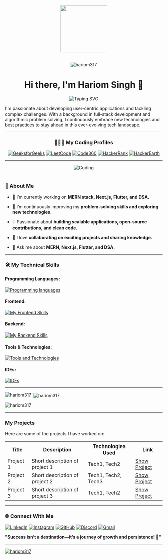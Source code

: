 <!-- Code From Home -->
<div align="center">
  <img height="150" src="https://media.giphy.com/media/M9gbBd9nbDrOTu1Mqx/giphy.gif"  />
</div>

<!-- Profile Views -->
<div align="center">
  <br>
  <p align="center"> <img src="https://komarev.com/ghpvc/?username=hariom317&label=Profile%20views&color=0e75b6&style=flat" alt="hariom317" /> </p>
</div>

<!-- Greet and Intro -->
<h1 align="center">Hi there, I'm Hariom Singh 👋</h1>

<!-- Typing Animation -->
<p align="center">
  <img src="https://readme-typing-svg.herokuapp.com?font=Fira+Code&size=23&pause=1000&color=55fff4&width=600&lines=Software+Developer+%7C+Founder+Of+GitNexa;MERN+Stack+%7C+Next.js+%7C+Flutter+%7C+TypeScript;DSA+Enthusiast+%7C+Problem+Solver" alt="Typing SVG" />
</p>

<!-- My Introduction Description -->
I'm passionate about developing user-centric applications and tackling complex challenges. With a background in full-stack development and algorithmic problem solving, I continuously embrace new technologies and best practices to stay ahead in this ever-evolving tech landscape.

---

<!-- My Coding Profiles -->
<div align="center">
  
  ### 🧑🏼‍💻 My Coding Profiles
  
  [![GeeksforGeeks](https://img.shields.io/badge/-GeeksforGeeks-308D46?style=for-the-badge&logo=geeksforgeeks&logoColor=white)](https://auth.geeksforgeeks.org/user/hariommewada484)
  [![LeetCode](https://img.shields.io/badge/-LeetCode-FFA116?style=for-the-badge&logo=leetcode&logoColor=white)](https://www.leetcode.com/hariomsinghmewada)
  [![Code360](https://img.shields.io/badge/-Code%20360-FF6F00?style=for-the-badge&logo=codingninjas&logoColor=white)](https://www.codingninjas.com/codestudio/profile/hariom198)
  [![HackerRank](https://img.shields.io/badge/-HackerRank-2EC866?style=for-the-badge&logo=hackerrank&logoColor=white)](https://www.hackerrank.com/hariommewada484)
  [![HackerEarth](https://img.shields.io/badge/-HackerEarth-323754?style=for-the-badge&logo=hackerearth&logoColor=white)](https://www.hackerearth.com/@hariom198)
  
</div>

---

<!-- Coding GIF Image -->
<div align="center">
  <img align="center" alt="Coding" src="https://bpb-us-e2.wpmucdn.com/sites.uci.edu/dist/1/5748/files/2024/12/HomeLogo.gif">
</div>
<br>

<!-- About Me -->
<h3 align="left">🚀 About Me</h3>

- 🔭 I’m currently working on **MERN stack, Next.js, Flutter, and DSA.**
  
- 🌱 I’m continuously improving my **problem-solving skills and exploring new technologies.**
  
- 💡 Passionate about **building scalable applications, open-source contributions, and clean code.**
  
- 🤝 I love **collaborating on exciting projects and sharing knowledge.**
  
- 💬 Ask me about **MERN, Next.js, Flutter, and DSA.**

---

<!-- My Skills -->
### 🛠 My Technical Skills

#### Programming Languages:
[![Programming languages](https://skillicons.dev/icons?i=c,cpp,java,py,js,ts,dart)](https://github.com/HARIOM317/)

#### Frontend:
[![My Frontend Skills](https://skillicons.dev/icons?i=html,css,react,nextjs,tailwind,flutter,materialui,vite,bootstrap)](https://github.com/HARIOM317/)

#### Backend:
[![My Backend Skills](https://skillicons.dev/icons?i=nodejs,express,mongodb,firebase)](https://github.com/HARIOM317/)

#### Tools & Technologies:
[![Tools and Technologies](https://skillicons.dev/icons?i=git,github,postman,docker,ubuntu,powershell)](https://github.com/HARIOM317/)

#### IDEs:
[![IDEs](https://skillicons.dev/icons?i=vscode,pycharm,idea,androidstudio)](https://github.com/HARIOM317/)

---

<!-- My GitHub Stats Cards -->
<p><img align="left" src="https://github-readme-stats.vercel.app/api/top-langs?username=hariom317&show_icons=true&locale=en&layout=compact" alt="hariom317" /></p>
<p>&nbsp;<img align="center" src="https://github-readme-stats.vercel.app/api?username=hariom317&show_icons=true&locale=en" alt="hariom317" /></p>
<p><img align="center" src="https://github-readme-streak-stats.herokuapp.com/?user=hariom317&" alt="hariom317" /></p>

---

<!-- My Projects -->
### My Projects

Here are some of the projects I have worked on:

<table>
  <tr>
    <th>Title</th>
    <th>Description</th>
    <th>Technologies Used</th>
    <th>Link</th>
  </tr>
  <tr>
    <td>Project 1</td>
    <td>Short description of project 1</td>
    <td>Tech1, Tech2</td>
    <td><a href="https://github.com/yourusername/project1">Show Project</a></td>
  </tr>
  <tr>
    <td>Project 2</td>
    <td>Short description of project 2</td>
    <td>Tech1, Tech2, Tech3</td>
    <td><a href="https://github.com/yourusername/project2">Show Project</a></td>
  </tr>
  <tr>
    <td>Project 3</td>
    <td>Short description of project 3</td>
    <td>Tech1, Tech2</td>
    <td><a href="https://github.com/yourusername/project3">Show Project</a></td>
  </tr>
</table>

---

<!-- Contact & Social Accounts -->
### 🌐 Connect With Me

[![LinkedIn](https://skillicons.dev/icons?i=linkedin&theme=light)](https://linkedin.com/in/hariom-singh-mewada)
[![Instagram](https://skillicons.dev/icons?i=instagram&theme=light)](https://instagram.com/hariomsinghrajput_)
[![GitHub](https://skillicons.dev/icons?i=github&theme=light)](https://github.com/HARIOM317)
[![Discord](https://skillicons.dev/icons?i=discord&theme=light)](https://discord.com/users/hariomsinghrajput)
[![Gmail](https://skillicons.dev/icons?i=gmail&theme=light)](mailto:hariommewada484@gmail.com)

**"Success isn’t a destination—it’s a journey of growth and persistence! 🚀"**

---

<!-- My GitHub Trophys -->
<p align="left"> <a href="https://github.com/ryo-ma/github-profile-trophy"><img src="https://github-profile-trophy.vercel.app/?username=hariom317" alt="hariom317" /></a> </p>
